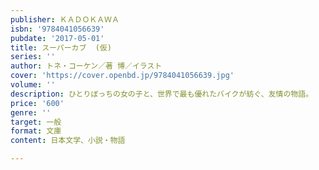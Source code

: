 ```yaml
---
publisher: ＫＡＤＯＫＡＷＡ
isbn: '9784041056639'
pubdate: '2017-05-01'
title: スーパーカブ  (仮)
series: ''
author: トネ・コーケン／著 博／イラスト
cover: 'https://cover.openbd.jp/9784041056639.jpg'
volume: ''
description: ひとりぼっちの女の子と、世界で最も優れたバイクが紡ぐ、友情の物語。
price: '600'
genre: ''
target: 一般
format: 文庫
content: 日本文学、小説・物語

---
```

